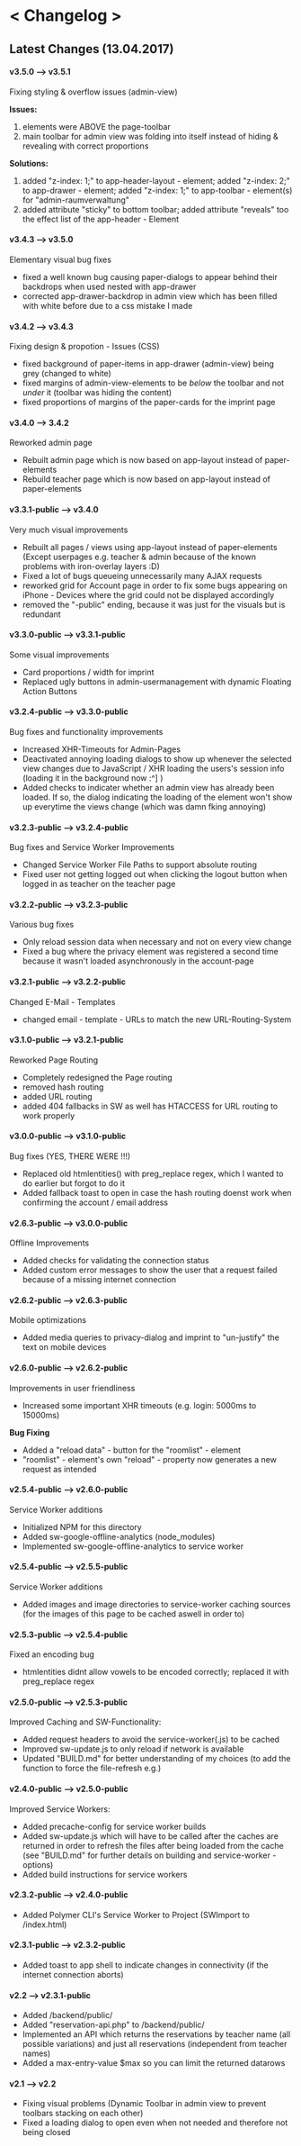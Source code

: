 # < Changelog >

## Latest Changes (13.04.2017)

#### v3.5.0 --> v3.5.1
Fixing styling & overflow issues (admin-view)

**Issues:**
1. elements were ABOVE the page-toolbar
2. main toolbar for admin view was folding into itself instead of hiding &
revealing with correct proportions

**Solutions:**
1. added "z-index: 1;" to app-header-layout - element; added
"z-index: 2;" to app-drawer - element; added "z-index: 1;" to
app-toolbar - element(s) for "admin-raumverwaltung"
2. added attribute "sticky" to bottom toolbar; added attribute "reveals"
too the effect list of the app-header - Element

#### v3.4.3 --> v3.5.0
Elementary visual bug fixes
- fixed a well known bug causing paper-dialogs to appear behind their
backdrops when used nested with app-drawer
- corrected app-drawer-backdrop in admin view which has been filled
with white before due to a css mistake I made

#### v3.4.2 --> v3.4.3
Fixing design & propotion - Issues (CSS)
- fixed background of paper-items in app-drawer (admin-view) being grey
(changed to white)
- fixed margins of admin-view-elements to be *below* the toolbar and not
*under* it (toolbar was hiding the content)
- fixed proportions of margins of the paper-cards for the imprint page

#### v3.4.0 --> 3.4.2
Reworked admin page
- Rebuilt admin page which is now based on app-layout instead of paper-elements
- Rebuild teacher page which is now based on app-layout instead of paper-elements

#### v3.3.1-public --> v3.4.0
Very much visual improvements
- Rebuilt all pages / views using app-layout instead of paper-elements
(Except userpages e.g. teacher & admin because of the known problems
with iron-overlay layers :D)
- Fixed a lot of bugs queueing unnecessarily many AJAX requests
- reworked grid for Account page in order to fix some bugs appearing
on iPhone - Devices where the grid could not be displayed accordingly
- removed the "-public" ending, because it was just for the visuals but
is redundant

#### v3.3.0-public --> v3.3.1-public
Some visual improvements
- Card proportions / width for imprint
- Replaced ugly buttons in admin-usermanagement with dynamic Floating
Action Buttons

#### v3.2.4-public --> v3.3.0-public
Bug fixes and functionality improvements
- Increased XHR-Timeouts for Admin-Pages
- Deactivated annoying loading dialogs to show up whenever the selected view
changes due to JavaScript / XHR loading the users's session info (loading
it in the background now :^] )
- Added checks to indicater whether an admin view has already been loaded. If
so, the dialog indicating the loading of the element won't show up everytime
the views change (which was damn fking annoying)

#### v3.2.3-public --> v3.2.4-public
Bug fixes and Service Worker Improvements
- Changed Service Worker File Paths to support absolute routing
- Fixed user not getting logged out when clicking the logout button when logged
in as teacher on the teacher page

#### v3.2.2-public --> v3.2.3-public
Various bug fixes
- Only reload session data when necessary and not on every view change
- Fixed a bug where the privacy element was registered a second time
because it wasn't loaded asynchronously in the account-page

#### v3.2.1-public --> v3.2.2-public
Changed E-Mail - Templates
- changed email - template - URLs to match the new URL-Routing-System

#### v3.1.0-public --> v3.2.1-public
Reworked Page Routing
- Completely redesigned the Page routing
- removed hash routing
- added URL routing
- added 404 fallbacks in SW as well has HTACCESS for URL routing
to work properly

#### v3.0.0-public --> v3.1.0-public
Bug fixes (YES, THERE WERE !!!)
- Replaced old htmlentities() with preg_replace regex, which I wanted to
do earlier but forgot to do it
- Added fallback toast to open in case the hash routing doenst work
when confirming the account / email address

#### v2.6.3-public --> v3.0.0-public
Offline Improvements
- Added checks for validating the connection status
- Added custom error messages to show the user that a request failed 
because of a missing internet connection

#### v2.6.2-public --> v2.6.3-public
Mobile optimizations
- Added media queries to privacy-dialog and imprint to "un-justify" the 
text on mobile devices

#### v2.6.0-public --> v2.6.2-public
Improvements in user friendliness
- Increased some important XHR timeouts (e.g. login: 5000ms to 15000ms)

**Bug Fixing**
- Added a "reload data" - button for the "roomlist" - element
- "roomlist" - element's own "reload" - property now generates a new request
as intended

#### v2.5.4-public --> v2.6.0-public
Service Worker additions
- Initialized NPM for this directory
- Added sw-google-offline-analytics (node_modules)
- Implemented sw-google-offline-analytics to service worker

#### v2.5.4-public --> v2.5.5-public
Service Worker additions
- Added images and image directories to service-worker caching 
sources (for the images of this page to be cached aswell in order to)

#### v2.5.3-public --> v2.5.4-public
Fixed an encoding bug
- htmlentities didnt allow vowels to be encoded correctly; replaced it with preg_replace regex

#### v2.5.0-public --> v2.5.3-public
Improved Caching and SW-Functionality:
- Added request headers to avoid the service-worker(.js) to be cached
- Improved sw-update.js to only reload if network is available
- Updated "BUILD.md" for better understanding of my choices (to add the
function to force the file-refresh e.g.)

#### v2.4.0-public --> v2.5.0-public
Improved Service Workers:
- Added precache-config for service worker builds
- Added sw-update.js which will have to be called after the caches are
returned in order to refresh the files after being loaded from the cache
(see "BUILD.md" for further details on building
and service-worker - options)
- Added build instructions for service workers

#### v2.3.2-public --> v2.4.0-public
- Added Polymer CLI's Service Worker to Project (SWImport to /index.html)

#### v2.3.1-public --> v2.3.2-public
- Added toast to app shell to indicate changes in connectivity (if the internet connection aborts)

#### v2.2 --> v2.3.1-public
- Added /backend/public/
- Added "reservation-api.php" to /backend/public/
- Implemented an API which returns the reservations by teacher name (all possible variations) and just all reservations (independent from teacher names)
- Added a max-entry-value $max so you can limit the returned datarows

#### v2.1 --> v2.2
- Fixing visual problems (Dynamic Toolbar in admin view to prevent toolbars stacking on each other)
- Fixed a loading dialog to open even when not needed and therefore not being closed
